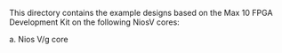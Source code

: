 This directory contains the example designs based on the Max 10 FPGA Development Kit on the following NiosV cores:

a. Nios V/g core